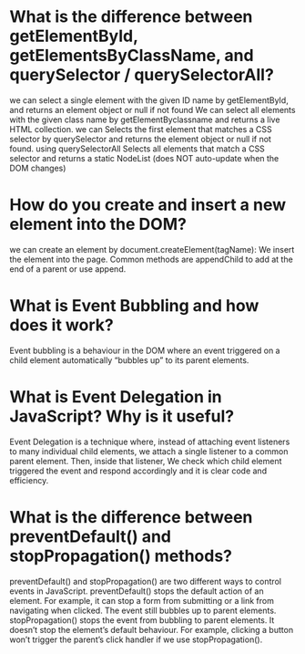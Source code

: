 #  What is the difference between getElementById, getElementsByClassName, and querySelector / querySelectorAll?

we can select a single element with the given ID name by getElementById,  and returns an element object or null if not found
  We can select all elements with the given class name by getElementByclassname  and returns a live HTML collection.
 we can Selects the first element that matches a CSS selector by querySelector and returns the element object or null if not found.
 using querySelectorAll Selects all elements that match a CSS selector and returns a static NodeList (does NOT auto-update when the DOM changes)

# How do you create and insert a new element into the DOM?

we can create  an element by document.createElement(tagName):
We insert the element into the page. Common methods are appendChild to add at the end of a parent or use append.

# What is Event Bubbling and how does it work?

Event bubbling is a behaviour in the DOM where an event triggered on a child element automatically “bubbles up” to its parent elements.

# What is Event Delegation in JavaScript? Why is it useful?

Event Delegation is a technique where, instead of attaching event listeners to many individual child elements, we attach a single listener to a common parent element. Then, inside that listener, 
We check which child element triggered the event and respond accordingly and it is clear code and efficiency.

#  What is the difference between preventDefault() and stopPropagation() methods?

preventDefault() and stopPropagation() are two different ways to control events in JavaScript.
preventDefault() stops the default action of an element. For example, it can stop a form from submitting or a link from navigating when clicked. The event still bubbles up to parent elements.
stopPropagation() stops the event from bubbling to parent elements. It doesn’t stop the element’s default behaviour. For example, clicking a button won’t trigger the parent’s click handler if we use stopPropagation().
